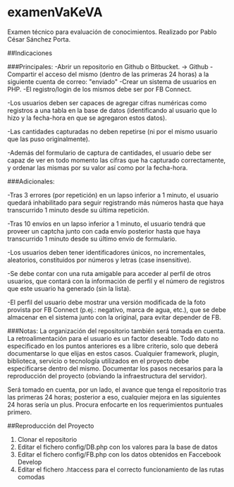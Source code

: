 # examenVaKeVA
Examen técnico para evaluación de conocimientos. Realizado por Pablo César Sánchez Porta.

##Indicaciones

###Principales:
-Abrir un repositorio en Github o Bitbucket. -> Github
-Compartir el acceso del mismo (dentro de las primeras 24 horas) a la siguiente cuenta de correo: "enviado"
-Crear un sistema de usuarios en PHP.
-El registro/login de los mismos debe ser por FB Connect.
 
-Los usuarios deben ser capaces de agregar cifras numéricas como registros a una tabla en la base de datos (identificando al usuario que lo hizo y la fecha-hora en que se agregaron estos datos).

-Las cantidades capturadas no deben repetirse (ni por el mismo usuario que las puso originalmente).

-Además del formulario de captura de cantidades, el usuario debe ser capaz de ver en todo momento las cifras que ha capturado correctamente, y ordenar las mismas por su valor así como por la fecha-hora.


###Adicionales:

-Tras 3 errores (por repetición) en un lapso inferior a 1 minuto, el usuario quedará inhabilitado para seguir registrando más números hasta que haya transcurrido 1 minuto desde su última repetición.

-Tras 10 envíos en un lapso inferior a 1 minuto, el usuario tendrá que proveer un captcha junto con cada envío posterior hasta que haya transcurrido 1 minuto desde su último envío de formulario.

-Los usuarios deben tener identificadores únicos, no incrementales, aleatorios, constituidos por números y letras (case insensitive).

-Se debe contar con una ruta amigable para acceder al perfil de otros usuarios, que contará con la información de perfil y el número de registros que este usuario ha generado (sin la lista).

-El perfil del usuario debe mostrar una versión modificada de la foto provista por FB Connect (p.ej.: negativo, marca de agua, etc.), que se debe almacenar en el sistema junto con la original, para evitar depender de FB.


###Notas:
La organización del repositorio también será tomada en cuenta.
La retroalimentación para el usuario es un factor deseable.
Todo dato no especificado en los puntos anteriores es a libre criterio, solo que deberá documentarse lo que elijas en estos casos.
Cualquier framework, plugin, biblioteca, servicio o tecnología utilizados en el proyecto debe especificarse dentro del mismo.
Documentar los pasos necesarios para la reproducción del proyecto (obviando la infraestructura del servidor).

Será tomado en cuenta, por un lado, el avance que tenga el repositorio tras las primeras 24 horas; posterior a eso, cualquier mejora en las siguientes 24 horas sería un plus. Procura enfocarte en los requerimientos puntuales primero.

##Reproducción del Proyecto
1. Clonar el repositorio
2. Editar el fichero config/DB.php con los valores para la base de datos
3. Editar el fichero config/FB.php con los datos obtenidos en Faccebook Develop
4. Editar el fichero .htaccess para el correcto funcionamiento de las rutas comodas